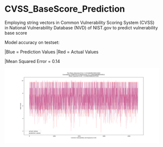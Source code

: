 # CVSS_BaseScore_Prediction
Employing string vectors in Common Vulnerability Scoring System (CVSS) in National Vulnerability Database (NVD) of NIST.gov to predict vulnerability base score



Model accuracy on testset:

|Blue = Prediction Values   |Red = Actual Values

|Mean Squared Error = 0.14

![model accuracy of testset](https://github.com/imananoosheh/CVSS_BaseScore_Prediction/blob/master/model_v5.0.png)
